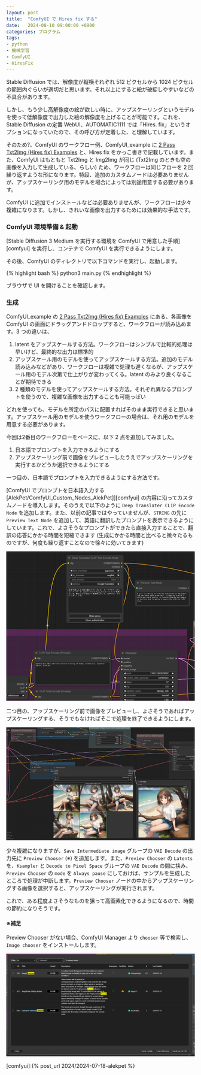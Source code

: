 ```yaml
---
layout: post
title:  "ComfyUI で Hires fix する"
date:   2024-08-10 09:00:00 +0900
categories: プログラム
tags:
- python
- 機械学習
- ComfyUI
- HiresFix
---
```

Stable Diffusion では、解像度が縦横それぞれ 512 ピクセルから 1024 ピクセルの範囲内ぐらいが適切だと思います。それ以上にすると絵が破綻しやすいなどの不具合があります。

しかし、もう少し高解像度の絵が欲しい時に、アップスケーリングというモデルを使って低解像度で出力した絵の解像度を上げることが可能です。これを、Stable Diffusion の定番 WebUI、AUTOMATIC1111 では「Hires. fix」というオプションになっていたので、その呼び方が定着した、と理解しています。

そのため?、ComfyUI のワークフロー例、ComfyUI_example に [2 Pass Txt2Img (Hires fix) Examples][examples] と、Hires fix をかっこ書きで記載しています。また、ComfyUI はもともと Txt2Img と Img2Img が同じ (Txt2Img のときも空の画像を入力して生成している、らしい) ため、ワークフローは同じフローを 2 回繰り返すような形になります。特段、追加のカスタムノードは必要ありませんが、アップスケーリング用のモデルを場合によっては別途用意する必要があります。

ComfyUI に追加でインストールなどは必要ありませんが、ワークフローは少々複雑になります。しかし、きれいな画像を出力するためには効果的な手法です。

### ComfyUI 環境準備 & 起動
[Stable Diffusion 3 Medium を実行する環境を ComfyUI で用意した手順][comfyui] を実行し、コンテナで ComfyUI を実行できるようにします。

その後、ComfyUI のディレクトリで以下コマンドを実行し、起動します。

{% highlight bash %}
python3 main.py
{% endhighlight %}

ブラウザで UI を開けることを確認します。

### 生成
ComfyUI_example の [2 Pass Txt2Img (Hires fix) Examples][examples] にある、各画像を ComfyUI の画面にドラッグアンドドロップすると、ワークフローが読み込めます。3 つの違いは、

1. latent をアップスケールする方法。ワークフローはシンプルで比較的処理は早いけど、最終的な出力は標準的
1. アップスケール用のモデルを使ってアップスケールする方法。追加のモデル読み込みなどがあり、ワークフローは複雑で処理も遅くなるが、アップスケール用のモデル次第で仕上がりが変わってくる。latent のみより良くなることが期待できる
1. 2 種類のモデルを使ってアップスケールする方法。それぞれ異なるプロンプトを使うので、複雑な画像を出力することも可能っぽい

どれを使っても、モデルを所定のパスに配置すればそのまま実行できると思います。アップスケール用のモデルを使うワークフローの場合は、それ用のモデルを用意する必要があります。

今回は2番目のワークフローをベースに、以下 2 点を追加してみました。

1. 日本語でプロンプトを入力できるようにする
1. アップスケーリング前で画像をプレビューしたうえでアップスケーリングを実行するかどうか選択できるようにする



一つ目の、日本語でプロンプトを入力できるようにする方法です。

[ComfyUI でプロンプトを日本語入力する [AlekPet/ComfyUI_Custom_Nodes_AlekPet]][comfyui] の内容に沿ってカスタムノードを導入します。そのうえで以下のように `Deep Translater CLIP Encode Node` を追加します。また、以前の記事ではやっていませんが、`STRING` の先に `Preview Text Node` を追加して、英語に翻訳したプロンプトを表示できるようにしています。これで、よさそうなプロンプトができたら直接入力することで、翻訳の応答にかかる時間を短縮できます (生成にかかる時間と比べると微々たるものですが、何度も繰り返すことなので徐々に効いてきます)

![日本語プロンプト][img1]



二つ目の、アップスケーリング前で画像をプレビューし、よさそうであればアップスケーリングする、そうでもなければそこで処理を終了できるようにします。

![プレビュー][img2]

少々複雑になりますが、`Save Intermediate image` グループの `VAE Decode` の出力先に `Preview Chooser` (※) を追加します。また、`Preview Chooser` の `Latents` を、`Ksampler` と `Decode to Pixel Space` グループの `VAE Decode` の間に挟み、`Preview Chooser` の `mode` を `Always pause` にしておけば、サンプルを生成したところで処理が中断します。`Preview Chooser` ノードの中からアップスケーリングする画像を選択すると、アップスケーリングが実行されます。

これで、ある程度よさそうなものを狙って高画素化できるようになるので、時間の節約になりそうです。


#### ※補足
Preview Chooser がない場合、ComfyUI Manager より `chooser` 等で検索し、`Image chooser` をインストールします。

![Imagechooser][img3]


[examples]:https://comfyanonymous.github.io/ComfyUI_examples/2_pass_txt2img/
[comfyui]:{% post_url 2024/2024-07-18-alekpet %}

[img-1]:/assets/images/2024/06/ss-20240620-02.png
[img-2]:/assets/images/2024/07/ss-20240714-01.png
[img1]:/assets/images/2024/08/ss-20240809-01.png
[img2]:/assets/images/2024/08/ss-20240809-02.png
[img3]:/assets/images/2024/08/ss-20240809-03.png
